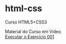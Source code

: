 # html-css
 Curso HTML5+CSS3

Material do Curso em Video
<br>
<a href="exercícios/exercício 001/index.html">Executar o Exercício 001</a>